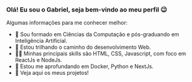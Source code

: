 ### Olá! Eu sou o Gabriel, seja bem-vindo ao meu perfil 😉

Algumas informações para me conhecer melhor:

- 🔭 Sou formado em Ciências da Computação e pós-graduando em Inteligência Artificial.
- 🌱 Estou trilhando o caminho do desenvolvimento Web.
- 👨‍💻 Minhas principais skills são HTML, CSS, Javascript, com foco em ReactJs e NodeJs.
- 🎢 Estou me aprofundando em Docker, Python e NextJs.
- 👀 Veja aqui os meus projetos!

